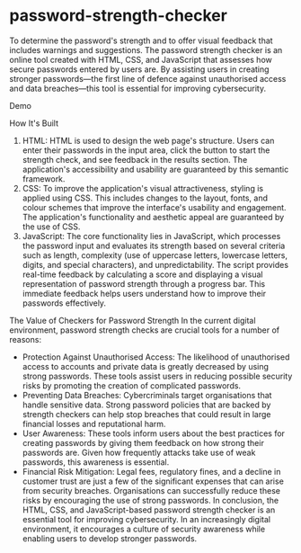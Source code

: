 # password-strength-checker
To determine the password's strength and to offer visual feedback that includes warnings and suggestions.
The password strength checker is an online tool created with HTML, CSS, and JavaScript that assesses how secure passwords entered by users are. By assisting users in creating stronger passwords—the first line of defence against unauthorised access and data breaches—this tool is essential for improving cybersecurity.

Demo

How It's Built
1. HTML: HTML is used to design the web page's structure. Users can enter their passwords in the input area, click the button to start the strength check, and see feedback in the results section. The application's accessibility and usability are guaranteed by this semantic framework.
2. CSS: To improve the application's visual attractiveness, styling is applied using CSS. This includes changes to the layout, fonts, and colour schemes that improve the interface's usability and engagement. The application's functionality and aesthetic appeal are guaranteed by the use of CSS.
3. JavaScript: The core functionality lies in JavaScript, which processes the password input and evaluates its strength based on several criteria such as length, complexity (use of uppercase letters, lowercase letters, digits, and special characters), and unpredictability. The script provides real-time feedback by calculating a score and displaying a visual representation of password strength through a progress bar. This immediate feedback helps users understand how to improve their passwords effectively.

The Value of Checkers for Password Strength
In the current digital environment, password strength checks are crucial tools for a number of reasons:
* Protection Against Unauthorised Access: The likelihood of unauthorised access to accounts and private data is greatly decreased by using strong passwords. These tools assist users in reducing possible security risks by promoting the creation of complicated passwords.
* Preventing Data Breaches: Cybercriminals target organisations that handle sensitive data. Strong password policies that are backed by strength checkers can help stop breaches that could result in large financial losses and reputational harm.
* User Awareness: These tools inform users about the best practices for creating passwords by giving them feedback on how strong their passwords are. Given how frequently attacks take use of weak passwords, this awareness is essential.
* Financial Risk Mitigation: Legal fees, regulatory fines, and a decline in customer trust are just a few of the significant expenses that can arise from security breaches. Organisations can successfully reduce these risks by encouraging the use of strong passwords.
In conclusion, the HTML, CSS, and JavaScript-based password strength checker is an essential tool for improving cybersecurity. In an increasingly digital environment, it encourages a culture of security awareness while enabling users to develop stronger passwords.
